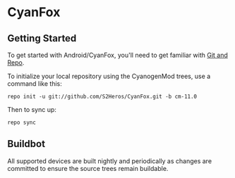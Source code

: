 CyanFox
===========

Getting Started
---------------

To get started with Android/CyanFox, you'll need to get
familiar with [Git and Repo](http://source.android.com/source/using-repo.html).

To initialize your local repository using the CyanogenMod trees, use a command like this:

    repo init -u git://github.com/S2Heros/CyanFox.git -b cm-11.0

Then to sync up:

    repo sync

Buildbot
--------

All supported devices are built nightly and periodically as changes are committed to ensure the source trees remain buildable.
